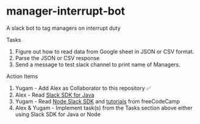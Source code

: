 # manager-interrupt-bot
A slack bot to tag managers on interrupt duty

Tasks
1. Figure out how to read data from Google sheet in JSON or CSV format.
2. Parse the JSON or CSV response
3. Send a message to test slack channel to print name of Managers.

Action Items  
1. Yugam - Add Alex as Collaborator to this repository :white_check_mark:
2. Alex - Read [Slack SDK for Java](https://slack.dev/java-slack-sdk/)
3. Yugam - Read [Node Slack SDK](https://slack.dev/node-slack-sdk/) and [tutorials](https://www.freecodecamp.org/learn) from freeCodeCamp
4. Alex & Yugam - Implement task(s) from the Tasks section above either using Slack SDK for Java or Node 
